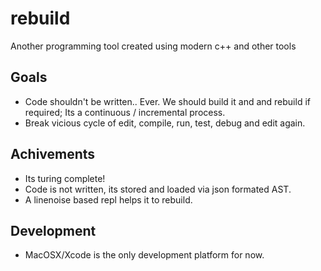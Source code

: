 # rebuild
Another programming tool created using modern c++ and other tools

Goals
------

- Code shouldn't be written.. Ever. We should build it and and rebuild if required; Its a continuous / incremental process.
- Break vicious cycle of edit, compile, run, test, debug and edit again.

Achivements
------
- Its turing complete!
- Code is not written, its stored and loaded via json formated AST.
- A linenoise based repl helps it to rebuild.


Development
------
- MacOSX/Xcode is the only development platform for now.






